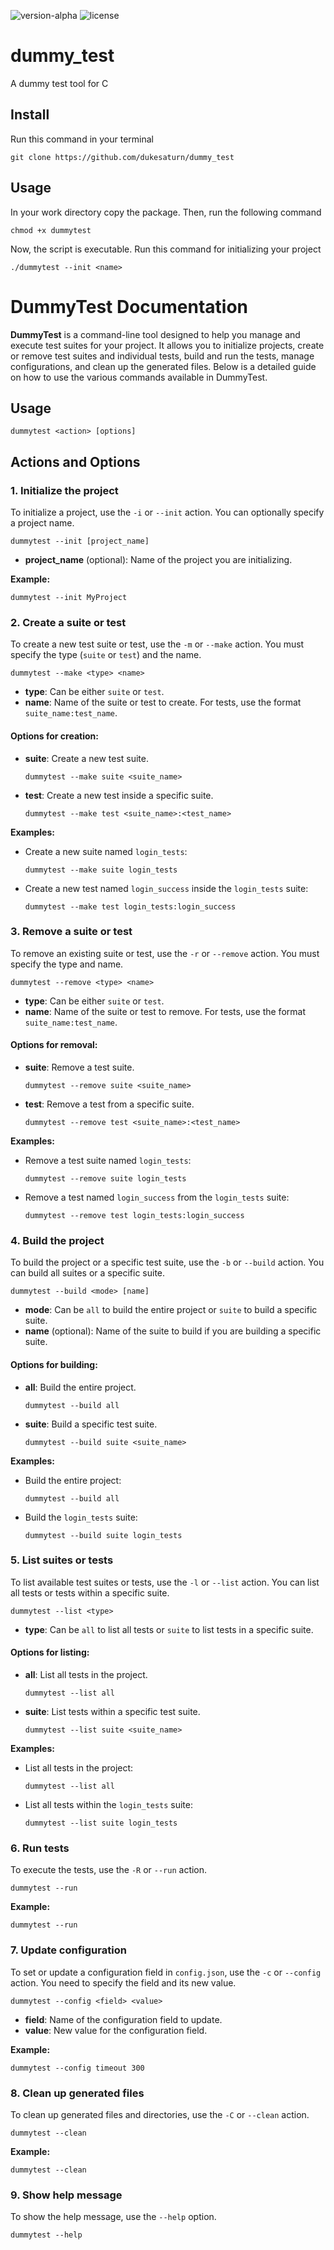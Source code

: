 ![version-alpha](https://img.shields.io/badge/version-alpha-orange)
![license](https://img.shields.io/badge/license-MIT-brightgreen)

# dummy_test
A dummy test tool for C

## Install

Run this command in your terminal
```code
git clone https://github.com/dukesaturn/dummy_test
```

## Usage 
In your work directory copy the package. 
Then, run the following command
```
chmod +x dummytest
```
Now, the script is executable.
Run this command for initializing your project

```
./dummytest --init <name>
```

# DummyTest Documentation

**DummyTest** is a command-line tool designed to help you manage and execute test suites for your project. It allows you to initialize projects, create or remove test suites and individual tests, build and run the tests, manage configurations, and clean up the generated files. Below is a detailed guide on how to use the various commands available in DummyTest.

## Usage

`dummytest <action> [options]`

## Actions and Options

### 1. Initialize the project
To initialize a project, use the `-i` or `--init` action. You can optionally specify a project name.

`dummytest --init [project_name]`

- **project_name** (optional): Name of the project you are initializing.

**Example:**

`dummytest --init MyProject`

### 2. Create a suite or test
To create a new test suite or test, use the `-m` or `--make` action. You must specify the type (`suite` or `test`) and the name.

`dummytest --make <type> <name>`

- **type**: Can be either `suite` or `test`.
- **name**: Name of the suite or test to create. For tests, use the format `suite_name:test_name`.

#### Options for creation:
- **suite**: Create a new test suite.

  `dummytest --make suite <suite_name>`

- **test**: Create a new test inside a specific suite.

  `dummytest --make test <suite_name>:<test_name>`

**Examples:**
- Create a new suite named `login_tests`:

  `dummytest --make suite login_tests`

- Create a new test named `login_success` inside the `login_tests` suite:

  `dummytest --make test login_tests:login_success`

### 3. Remove a suite or test
To remove an existing suite or test, use the `-r` or `--remove` action. You must specify the type and name.

`dummytest --remove <type> <name>`

- **type**: Can be either `suite` or `test`.
- **name**: Name of the suite or test to remove. For tests, use the format `suite_name:test_name`.

#### Options for removal:
- **suite**: Remove a test suite.

  `dummytest --remove suite <suite_name>`

- **test**: Remove a test from a specific suite.

  `dummytest --remove test <suite_name>:<test_name>`

**Examples:**
- Remove a test suite named `login_tests`:

  `dummytest --remove suite login_tests`

- Remove a test named `login_success` from the `login_tests` suite:

  `dummytest --remove test login_tests:login_success`

### 4. Build the project
To build the project or a specific test suite, use the `-b` or `--build` action. You can build all suites or a specific suite.

`dummytest --build <mode> [name]`

- **mode**: Can be `all` to build the entire project or `suite` to build a specific suite.
- **name** (optional): Name of the suite to build if you are building a specific suite.

#### Options for building:
- **all**: Build the entire project.

  `dummytest --build all`

- **suite**: Build a specific test suite.

  `dummytest --build suite <suite_name>`

**Examples:**
- Build the entire project:

  `dummytest --build all`

- Build the `login_tests` suite:

  `dummytest --build suite login_tests`

### 5. List suites or tests
To list available test suites or tests, use the `-l` or `--list` action. You can list all tests or tests within a specific suite.

`dummytest --list <type>`

- **type**: Can be `all` to list all tests or `suite` to list tests in a specific suite.

#### Options for listing:
- **all**: List all tests in the project.

  `dummytest --list all`

- **suite**: List tests within a specific test suite.

  `dummytest --list suite <suite_name>`

**Examples:**
- List all tests in the project:

  `dummytest --list all`

- List all tests within the `login_tests` suite:

  `dummytest --list suite login_tests`

### 6. Run tests
To execute the tests, use the `-R` or `--run` action.

`dummytest --run`

**Example:**

`dummytest --run`

### 7. Update configuration
To set or update a configuration field in `config.json`, use the `-c` or `--config` action. You need to specify the field and its new value.

`dummytest --config <field> <value>`

- **field**: Name of the configuration field to update.
- **value**: New value for the configuration field.

**Example:**

`dummytest --config timeout 300`

### 8. Clean up generated files
To clean up generated files and directories, use the `-C` or `--clean` action.

`dummytest --clean`

**Example:**

`dummytest --clean`

### 9. Show help message
To show the help message, use the `--help` option.

`dummytest --help`


